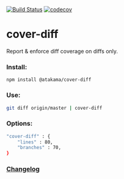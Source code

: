 [![Build Status](https://travis-ci.com/AtakamaLLC/cover-diff.svg?branch=master)](https://travis-ci.com/AtakamaLLC/cover-diff)
[![codecov](https://codecov.io/gh/AtakamaLLC/cover-diff/branch/master/graph/badge.svg)](https://codecov.io/gh/AtakamaLLC/cover-diff)

# cover-diff

Report & enforce diff coverage on diffs only.


### Install:

```
npm install @atakama/cover-diff
```


### Use:

```bash
git diff origin/master | cover-diff
```

### Options:

```bash
"cover-diff" : {
    "lines" : 80,
    "branches" : 70,
}
```

### [Changelog](./CHANGELOG.md)

